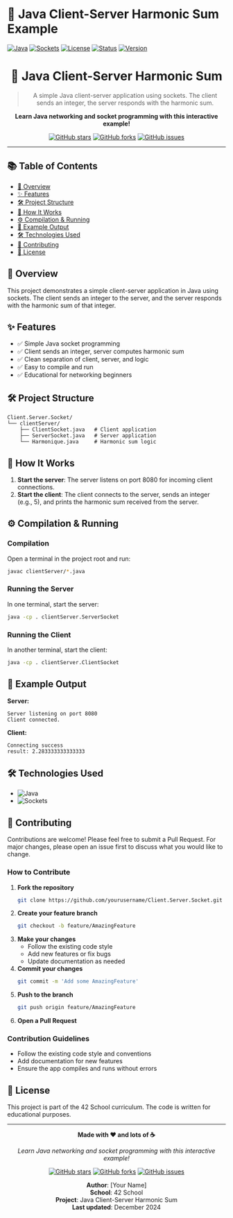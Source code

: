 # 🔗 Java Client-Server Harmonic Sum Example

[![Java](https://img.shields.io/badge/Java-ED8B00?style=for-the-badge&logo=openjdk&logoColor=white)](https://www.java.com/)
[![Sockets](https://img.shields.io/badge/Sockets-Networking-blue?style=for-the-badge)]()
[![License](https://img.shields.io/badge/License-MIT-blue.svg)](LICENSE)
[![Status](https://img.shields.io/badge/Status-Complete-brightgreen.svg)]()
[![Version](https://img.shields.io/badge/Version-1.0.0-blue.svg)]()

<div align="center">

# 🔗 Java Client-Server Harmonic Sum

> A simple Java client-server application using sockets. The client sends an integer, the server responds with the harmonic sum.

**Learn Java networking and socket programming with this interactive example!**

[![GitHub stars](https://img.shields.io/github/stars/yourusername/Client.Server.Socket?style=social)](https://github.com/yourusername/Client.Server.Socket/stargazers)
[![GitHub forks](https://img.shields.io/github/forks/yourusername/Client.Server.Socket?style=social)](https://github.com/yourusername/Client.Server.Socket/network)
[![GitHub issues](https://img.shields.io/github/issues/yourusername/Client.Server.Socket)](https://github.com/yourusername/Client.Server.Socket/issues)

</div>

---

## 📚 Table of Contents
- [🎯 Overview](#-overview)
- [✨ Features](#-features)
- [🛠️ Project Structure](#️-project-structure)
- [🚀 How It Works](#-how-it-works)
- [⚙️ Compilation & Running](#-compilation--running)
- [🧪 Example Output](#-example-output)
- [🛠️ Technologies Used](#️-technologies-used)
- [🤝 Contributing](#-contributing)
- [📄 License](#-license)

## 🎯 Overview
This project demonstrates a simple client-server application in Java using sockets. The client sends an integer to the server, and the server responds with the harmonic sum of that integer.

## ✨ Features
- ✅ Simple Java socket programming
- ✅ Client sends an integer, server computes harmonic sum
- ✅ Clean separation of client, server, and logic
- ✅ Easy to compile and run
- ✅ Educational for networking beginners

## 🛠️ Project Structure
```
Client.Server.Socket/
└── clientServer/
    ├── ClientSocket.java   # Client application
    ├── ServerSocket.java   # Server application
    └── Harmonique.java     # Harmonic sum logic
```

## 🚀 How It Works
1. **Start the server**: The server listens on port 8080 for incoming client connections.
2. **Start the client**: The client connects to the server, sends an integer (e.g., 5), and prints the harmonic sum received from the server.

## ⚙️ Compilation & Running
### Compilation
Open a terminal in the project root and run:
```bash
javac clientServer/*.java
```

### Running the Server
In one terminal, start the server:
```bash
java -cp . clientServer.ServerSocket
```

### Running the Client
In another terminal, start the client:
```bash
java -cp . clientServer.ClientSocket
```

## 🧪 Example Output
**Server:**
```
Server listening on port 8080
Client connected.
```

**Client:**
```
Connecting success
result: 2.283333333333333
```

## 🛠️ Technologies Used
- ![Java](https://img.shields.io/badge/Java-ED8B00?style=for-the-badge&logo=openjdk&logoColor=white)
- ![Sockets](https://img.shields.io/badge/Sockets-Networking-blue?style=for-the-badge)

## 🤝 Contributing
Contributions are welcome! Please feel free to submit a Pull Request. For major changes, please open an issue first to discuss what you would like to change.

### How to Contribute
1. **Fork the repository**
   ```bash
   git clone https://github.com/yourusername/Client.Server.Socket.git
   ```
2. **Create your feature branch**
   ```bash
   git checkout -b feature/AmazingFeature
   ```
3. **Make your changes**
   - Follow the existing code style
   - Add new features or fix bugs
   - Update documentation as needed
4. **Commit your changes**
   ```bash
   git commit -m 'Add some AmazingFeature'
   ```
5. **Push to the branch**
   ```bash
   git push origin feature/AmazingFeature
   ```
6. **Open a Pull Request**

### Contribution Guidelines
- Follow the existing code style and conventions
- Add documentation for new features
- Ensure the app compiles and runs without errors

## 📄 License
This project is part of the 42 School curriculum. The code is written for educational purposes.

---

<div align="center">

**Made with ❤️ and lots of ☕**

*Learn Java networking and socket programming with this interactive example!*

[![GitHub stars](https://img.shields.io/github/stars/yourusername/Client.Server.Socket?style=social)](https://github.com/yourusername/Client.Server.Socket/stargazers)
[![GitHub forks](https://img.shields.io/github/forks/yourusername/Client.Server.Socket?style=social)](https://github.com/yourusername/Client.Server.Socket/network)
[![GitHub issues](https://img.shields.io/github/issues/yourusername/Client.Server.Socket)](https://github.com/yourusername/Client.Server.Socket/issues)

**Author**: [Your Name]  
**School**: 42 School  
**Project**: Java Client-Server Harmonic Sum  
**Last updated**: December 2024

</div>
